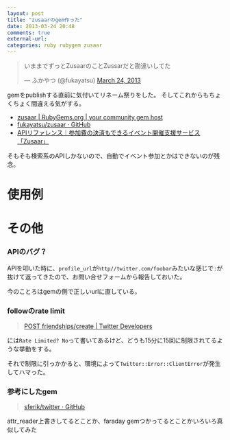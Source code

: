 ```yaml
---
layout: post
title: "zusaarのgem作った"
date: 2013-03-24 20:48
comments: true
external-url:
categories: ruby rubygem zusaar
---
```


<blockquote class="twitter-tweet"><p>いままでずっとZusaarのことZussarだと勘違いしてた</p>&mdash; ふかやつ (@fukayatsu) <a href="https://twitter.com/fukayatsu/status/315701285150158848">March 24, 2013</a></blockquote>
<script async src="//platform.twitter.com/widgets.js" charset="utf-8"></script>
gemをpublishする直前に気付いてリネーム祭りをした。  
そしてこれからもちょくちょく間違える気がする。

- [zusaar | RubyGems.org | your community gem host](https://rubygems.org/gems/zusaar)
- [fukayatsu/zusaar · GitHub](https://github.com/fukayatsu/zusaar)
- [APIリファレンス｜参加費の決済もできるイベント開催支援サービス「Zusaar」](http://www.zusaar.com/doc/api.html)

そもそも検索系のAPIしかないので、自動でイベント参加とかはできないのが残念。

# 使用例

<script src="https://gist.github.com/fukayatsu/5231578.js"></script>

# その他

### APIのバグ？
APIを叩いた時に、`profile_url`が`http//twitter.com/foobar`みたいな感じで`:`が抜けて返ってきたので、お問い合せフォームから報告しておいた。

今のことろはgemの側で正しいurlに直している。

### followのrate limit
> [POST friendships/create | Twitter Developers](https://dev.twitter.com/docs/api/1.1/post/friendships/create)

には`Rate Limited? No`って書いてあるけど、どうも15分に15回に制限されてるような挙動をする。

それで制限に引っかかると、環境によって`Twitter::Error::ClientError`が発生してハマった。

### 参考にしたgem
> [sferik/twitter · GitHub](https://github.com/sferik/twitter)

attr_reader上書きしてるとことか、faraday gemつかってるとことかいろいろ真似してみた